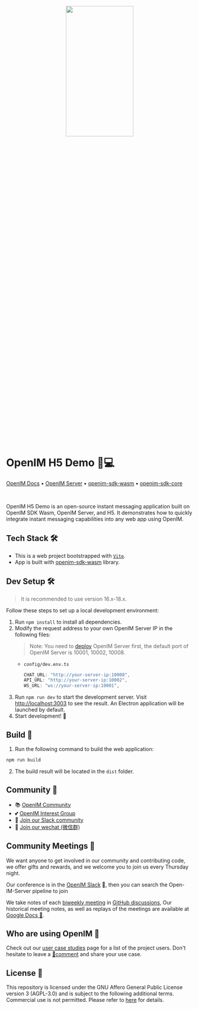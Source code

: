 <p align="center">
    <a href="https://www.openim.online">
        <img src="./docs/images/openim-logo.gif" width="60%" height="30%"/>
    </a>
</p>

# OpenIM H5 Demo 💬💻

<p>
  <a href="https://doc.rentsoft.cn/">OpenIM Docs</a>
  •
  <a href="https://github.com/openimsdk/open-im-server">OpenIM Server</a>
  •
  <a href="https://github.com/openimsdk/open-im-sdk-web-wasm">openim-sdk-wasm</a>
  •
  <a href="https://github.com/openimsdk/openim-sdk-core">openim-sdk-core</a>
</p>

<br>

OpenIM H5 Demo is an open-source instant messaging application built on OpenIM SDK Wasm, OpenIM Server, and H5. It demonstrates how to quickly integrate instant messaging capabilities into any web app using OpenIM.

## Tech Stack 🛠️

- This is a web project bootstrapped with [`Vite`](https://vitejs.dev/).
- App is built with [openim-sdk-wasm](https://github.com/openimsdk/open-im-sdk-web-wasm) library.

## Dev Setup 🛠️

> It is recommended to use version 16.x-18.x.

Follow these steps to set up a local development environment:

1. Run `npm install` to install all dependencies.
2. Modify the request address to your own OpenIM Server IP in the following files:
   > Note: You need to [deploy](https://github.com/openimsdk/open-im-server#rocket-quick-start) OpenIM Server first, the default port of OpenIM Server is 10001, 10002, 10008.
   - `config/dev.env.ts`

     ```js
     CHAT_URL: "http://your-server-ip:10008",
     API_URL: "http://your-server-ip:10002",
     WS_URL: "ws://your-server-ip:10001",
     ```
3. Run `npm run dev` to start the development server. Visit [http://localhost:3003](http://localhost:3003) to see the result. An Electron application will be launched by default.
4. Start development! 🎉

## Build 🚀

1. Run the following command to build the web application:

  ```bash
  npm run build
  ```

2. The build result will be located in the `dist` folder.

## Community :busts_in_silhouette:

- 📚 [OpenIM Community](https://github.com/OpenIMSDK/community)
- 💕 [OpenIM Interest Group](https://github.com/Openim-sigs)
- 🚀 [Join our Slack community](https://join.slack.com/t/openimsdk/shared_invite/zt-2ijy1ys1f-O0aEDCr7ExRZ7mwsHAVg9A)
- :eyes: [Join our wechat (微信群)](https://openim-1253691595.cos.ap-nanjing.myqcloud.com/WechatIMG20.jpeg)

## Community Meetings :calendar:

We want anyone to get involved in our community and contributing code, we offer gifts and rewards, and we welcome you to join us every Thursday night.

Our conference is in the [OpenIM Slack](https://join.slack.com/t/openimsdk/shared_invite/zt-2ijy1ys1f-O0aEDCr7ExRZ7mwsHAVg9A) 🎯, then you can search the Open-IM-Server pipeline to join

We take notes of each [biweekly meeting](https://github.com/orgs/OpenIMSDK/discussions/categories/meeting) in [GitHub discussions](https://github.com/openimsdk/open-im-server/discussions/categories/meeting), Our historical meeting notes, as well as replays of the meetings are available at [Google Docs :bookmark_tabs:](https://docs.google.com/document/d/1nx8MDpuG74NASx081JcCpxPgDITNTpIIos0DS6Vr9GU/edit?usp=sharing).

## Who are using OpenIM :eyes:

Check out our [user case studies](https://github.com/OpenIMSDK/community/blob/main/ADOPTERS.md) page for a list of the project users. Don't hesitate to leave a [📝comment](https://github.com/openimsdk/open-im-server/issues/379) and share your use case.

## License :page_facing_up:

This repository is licensed under the GNU Affero General Public License version 3 (AGPL-3.0) and is subject to the following additional terms. Commercial use is not permitted. Please refer to [here](./LICENSE) for details.
